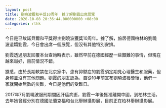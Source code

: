 ```yaml
---
layout: post
title: 劉曉波獲和平獎10周年　據了解劉霞出席展覽
date: 2020-10-08 20:36:44.000000000 +08:00
categories: rthk
---
```


今日是已故諾貝爾和平獎得主劉曉波獲獎10周年。據了解，旅居德國柏林的劉曉波遺孀劉霞，今日會出席一個展覽，但沒有其他特別安排。

劉霞透過朋友回覆本台查詢時表示，雖然早前在德國經歷一些艱難的事情，但現在越來越好，目前情況不錯。

據悉，由於長期軟禁在北京家中，患有抑鬱症的劉霞須定期見心理醫生和服藥，但身體並沒有其他問題。劉霞的朋友認為，自從10年前宣布劉曉波獲獎後，他們一家就開始無數的災難，今日是他們的受難日。

2017年7月劉曉波服刑期間因肝癌病逝，劉霞一年後獲准離開中國，到柏林生活。去年她曾經分別在德國法蘭克福和台北舉辦攝影展，目前正在柏林舉辦攝影展。
